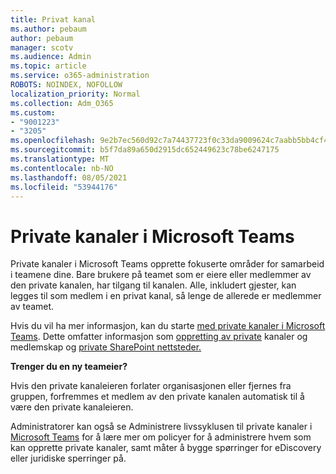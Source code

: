 ```yaml
---
title: Privat kanal
ms.author: pebaum
author: pebaum
manager: scotv
ms.audience: Admin
ms.topic: article
ms.service: o365-administration
ROBOTS: NOINDEX, NOFOLLOW
localization_priority: Normal
ms.collection: Adm_O365
ms.custom:
- "9001223"
- "3205"
ms.openlocfilehash: 9e2b7ec560d92c7a74437723f0c33da9009624c7aabb5bb4cf4b3906d916051a
ms.sourcegitcommit: b5f7da89a650d2915dc652449623c78be6247175
ms.translationtype: MT
ms.contentlocale: nb-NO
ms.lasthandoff: 08/05/2021
ms.locfileid: "53944176"
---
```

# <a name="private-channels-in-microsoft-teams"></a>Private kanaler i Microsoft Teams

Private kanaler i Microsoft Teams opprette fokuserte områder for samarbeid i teamene dine. Bare brukere på teamet som er eiere eller medlemmer av den private kanalen, har tilgang til kanalen. Alle, inkludert gjester, kan legges til som medlem i en privat kanal, så lenge de allerede er medlemmer av teamet.

Hvis du vil ha mer informasjon, kan du starte [med private kanaler i Microsoft Teams](https://docs.microsoft.com/MicrosoftTeams/private-channels). Dette omfatter informasjon som [oppretting av private](https://docs.microsoft.com/MicrosoftTeams/private-channels#private-channel-creation-and-membership) kanaler og medlemskap og [private SharePoint nettsteder.](https://docs.microsoft.com/MicrosoftTeams/private-channels#private-channel-sharepoint-sites)

**Trenger du en ny teameier?**

Hvis den private kanaleieren forlater organisasjonen eller fjernes fra gruppen, forfremmes et medlem av den private kanalen automatisk til å være den private kanaleieren.

Administratorer kan også se Administrere livssyklusen til private kanaler i [Microsoft Teams](https://docs.microsoft.com/MicrosoftTeams/private-channels-life-cycle-management) for å lære mer om policyer for å administrere hvem som kan opprette private kanaler, samt måter å bygge spørringer for eDiscovery eller juridiske sperringer på.
